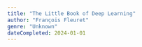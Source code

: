```yaml
---
title: "The Little Book of Deep Learning"
author: "François Fleuret"
genre: "Unknown"
dateCompleted: 2024-01-01
---
```



